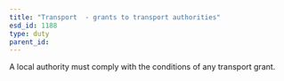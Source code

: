 ```yaml
---
title: "Transport  - grants to transport authorities"
esd_id: 1188
type: duty
parent_id:  
---
```


A local authority must comply with the conditions of any transport grant.

